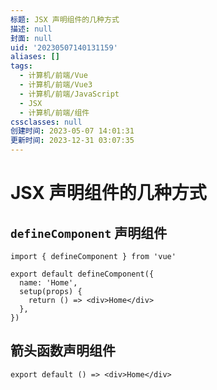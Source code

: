 ```yaml
---
标题: JSX 声明组件的几种方式
描述: null
封面: null
uid: '20230507140131159'
aliases: []
tags:
  - 计算机/前端/Vue
  - 计算机/前端/Vue3
  - 计算机/前端/JavaScript
  - JSX
  - 计算机/前端/组件
cssclasses: null
创建时间: 2023-05-07 14:01:31
更新时间: 2023-12-31 03:07:35
---
```


# JSX 声明组件的几种方式

## `defineComponent` 声明组件

```tsx
import { defineComponent } from 'vue'

export default defineComponent({
  name: 'Home',
  setup(props) {
    return () => <div>Home</div>
  },
})
```

## 箭头函数声明组件

```tsx
export default () => <div>Home</div>
```
